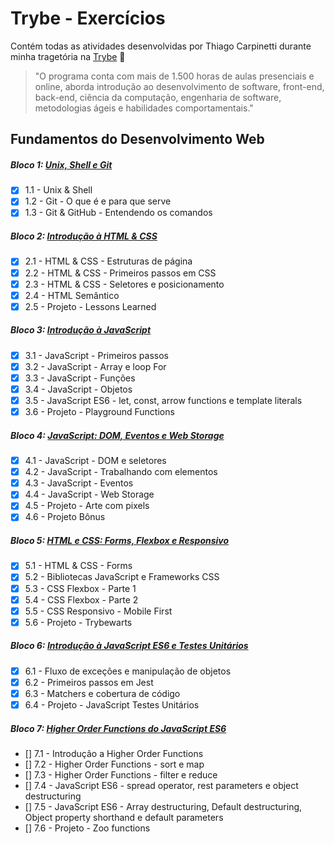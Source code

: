 # Trybe - Exercícios

Contém todas as atividades desenvolvidas por Thiago Carpinetti durante minha tragetória na [Trybe](https://www.betrybe.com/) :rocket:

>"O programa conta com mais de 1.500 horas de aulas presenciais e online, aborda introdução ao desenvolvimento de software, front-end, back-end, ciência da computação, engenharia de software, metodologias ágeis e habilidades comportamentais."

## Fundamentos do Desenvolvimento Web

##### Bloco 1: [Unix, Shell e Git](https://github.com/Carpinett1/trybe-exercises/tree/main/1-Fundamentos/se%C3%A7%C3%A3o-01-unix-shell-e-git)
- [x] 1.1 - Unix & Shell
- [x] 1.2 - Git - O que é e para que serve
- [x] 1.3 - Git & GitHub - Entendendo os comandos

##### Bloco 2: [Introdução à HTML & CSS](https://github.com/Carpinett1/trybe-exercises/tree/main/1-Fundamentos/se%C3%A7%C3%A3o-02-introdu%C3%A7%C3%A3o-a-html-%26-css)
- [x] 2.1 - HTML & CSS - Estruturas de página
- [x] 2.2 - HTML & CSS - Primeiros passos em CSS
- [x] 2.3 - HTML & CSS - Seletores e posicionamento
- [x] 2.4 - HTML Semântico
- [x] 2.5 - Projeto - Lessons Learned

##### Bloco 3: [Introdução à JavaScript](https://github.com/Carpinett1/trybe-exercises/tree/main/1-Fundamentos/se%C3%A7%C3%A3o-03-introdu%C3%A7%C3%A3o-%C3%A0-javascript)
- [x] 3.1 - JavaScript - Primeiros passos
- [x] 3.2 - JavaScript - Array e loop For
- [x] 3.3 - JavaScript - Funções
- [x] 3.4 - JavaScript - Objetos
- [x] 3.5 - JavaScript ES6 - let, const, arrow functions e template literals
- [x] 3.6 - Projeto - Playground Functions

##### Bloco 4: [JavaScript: DOM, Eventos e Web Storage](https://github.com/Carpinett1/trybe-exercises/tree/main/1-Fundamentos/se%C3%A7%C3%A3o-04-javascript-dom-eventos-e-web-storage)
- [x] 4.1 - JavaScript - DOM e seletores
- [x] 4.2 - JavaScript - Trabalhando com elementos
- [x] 4.3 - JavaScript - Eventos
- [x] 4.4 - JavaScript - Web Storage
- [x] 4.5 - Projeto - Arte com pixels
- [x] 4.6 - Projeto Bônus

##### Bloco 5: [HTML e CSS: Forms, Flexbox e Responsivo](https://github.com/Carpinett1/trybe-exercises/tree/main/1-Fundamentos/se%C3%A7%C3%A3o-05-html-e-css-froms-flex-box-e-responsivo)
- [x] 5.1 - HTML & CSS - Forms
- [x] 5.2 - Bibliotecas JavaScript e Frameworks CSS
- [x] 5.3 - CSS Flexbox - Parte 1
- [x] 5.4 - CSS Flexbox - Parte 2
- [x] 5.5 - CSS Responsivo - Mobile First
- [x] 5.6 - Projeto - Trybewarts

##### Bloco 6: [Introdução à JavaScript ES6 e Testes Unitários]()
- [x] 6.1 - Fluxo de exceções e manipulação de objetos
- [x] 6.2 - Primeiros passos em Jest
- [x] 6.3 - Matchers e cobertura de código
- [x] 6.4 - Projeto - JavaScript Testes Unitários

##### Bloco 7: [Higher Order Functions do JavaScript ES6]()
- [] 7.1 - Introdução a Higher Order Functions
- [] 7.2 - Higher Order Functions - sort e map
- [] 7.3 - Higher Order Functions - filter e reduce
- [] 7.4 - JavaScript ES6 - spread operator, rest parameters e object destructuring
- [] 7.5 - JavaScript ES6 - Array destructuring, Default destructuring, Object property shorthand e default parameters
- [] 7.6 - Projeto - Zoo functions
